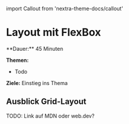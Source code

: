 import Callout from 'nextra-theme-docs/callout'

# Layout mit FlexBox

<Callout>
  **Dauer:** 45 Minuten

  **Themen:**
  - Todo

  **Ziele:** Einstieg ins Thema
</Callout>



## Ausblick Grid-Layout

TODO: Link auf MDN oder web.dev?